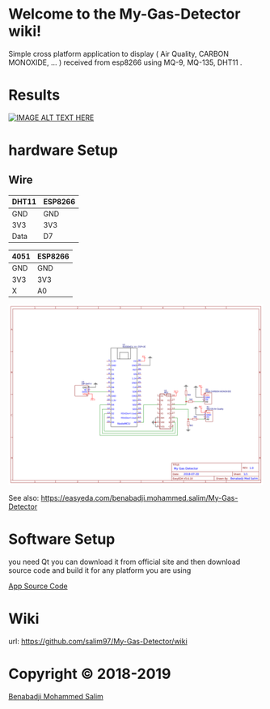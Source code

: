 # Welcome to the My-Gas-Detector wiki!

Simple cross platform application to display ( Air Quality, CARBON MONOXIDE, ... ) received from esp8266 using MQ-9, MQ-135, DHT11 .

# Results
[![IMAGE ALT TEXT HERE](https://img.youtube.com/vi/cE4nqWrOz2U/0.jpg)](https://www.youtube.com/watch?v=cE4nqWrOz2U)

# hardware Setup



## Wire

| DHT11 | ESP8266 |
|-------|---------|
| GND   | GND     |
| 3V3   | 3V3     |
| Data  | D7      |


| 4051 | ESP8266 |
|------|---------|
| GND  | GND     |
| 3V3  | 3V3     |
| X    | A0      |

![](https://github.com/salim97/My-Gas-Detector/blob/master/ESP8266%20MQ-9%20MQ-135%20DHT11/Schematic_My-Gas-Detector_Sheet-1_20180720122207.png)

See also: https://easyeda.com/benabadji.mohammed.salim/My-Gas-Detector


# Software Setup
you need Qt you can download it from official site
and then download source code and build it for any platform you are using 

[App Source Code](https://github.com/salim97/My-Gas-Detector/tree/master/QT_Application/Src)

# Wiki

url: https://github.com/salim97/My-Gas-Detector/wiki

# Copyright © 2018-2019

[Benabadji Mohammed Salim](https://github.com/salim97)
